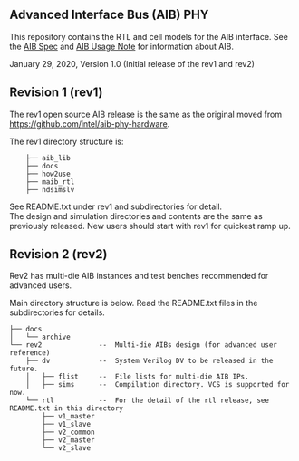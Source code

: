 ## Advanced Interface Bus (AIB) PHY
This repository contains the RTL and cell models for the AIB interface.  See the [AIB Spec](https://github.com/chipsalliance/AIB-specification/blob/master/AIB_Specification%202_0_DRAFT3.pdf) and [AIB Usage Note](https://github.com/chipsalliance/aib-phy-hardware/blob/master/docs/AIB_Usage_Note_v1_2_1.pdf) for information about AIB.

January 29, 2020, Version 1.0 (Initial release of the rev1 and rev2)

## Revision 1 (rev1)
The rev1 open source AIB release is the same as the original moved from https://github.com/intel/aib-phy-hardware.

The rev1 directory structure is:                                    
```aib_phy_hardware
    ├── aib_lib
    ├── docs
    ├── how2use
    ├── maib_rtl
    ├── ndsimslv
```
See README.txt under rev1 and subdirectories for detail.                  
The design and simulation directories and contents are the same as previously released.
New users should start with rev1 for quickest ramp up.                                   

## Revision 2 (rev2)
Rev2 has multi-die AIB instances and test benches recommended for advanced users.

Main directory structure is below.  Read the README.txt files in the subdirectories for details.

```aib_phy_hardware
├── docs
│   └── archive
└── rev2              --  Multi-die AIBs design (for advanced user reference)
    ├── dv            --  System Verilog DV to be released in the future.
    │   ├── flist     --  File lists for multi-die AIB IPs.
    │   ├── sims      --  Compilation directory. VCS is supported for now.
    └── rtl           --  For the detail of the rtl release, see README.txt in this directory
        ├── v1_master
        ├── v1_slave
        ├── v2_common
        ├── v2_master
        └── v2_slave

